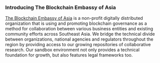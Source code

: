 ### Introducing The Blockchain Embassy of Asia

[The Blockchain Embassy of Asia](http://bce.asia) is a non-profit digitally distributed organization that is using and promoting blockchain governance as a method for collaboration between various business entities and existing community efforts across Southeast Asia. We bridge the technical divide between organizations, national agencies and regulators throughout the region by providing access to our growing repositories of collaborative research. Our sandbox environment not only provides a technical foundation for growth, but also features legal frameworks too.
